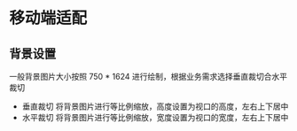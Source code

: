 # 移动端适配

## 背景设置
一般背景图片大小按照 750 * 1624 进行绘制，根据业务需求选择垂直裁切合水平裁切
- 垂直裁切 将背景图片进行等比例缩放，高度设置为视口的高度，左右上下居中
- 水平裁切 将背景图片进行等比例缩放，宽度设置为视口的宽度，左右上下居中